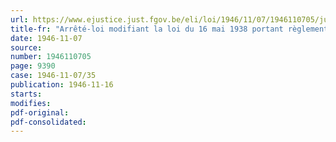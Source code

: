 ```yaml
---
url: https://www.ejustice.just.fgov.be/eli/loi/1946/11/07/1946110705/justel
title-fr: "Arrêté-loi modifiant la loi du 16 mai 1938 portant règlementation de la durée du travail dans l'industrie diamantaire"
date: 1946-11-07
source:
number: 1946110705
page: 9390
case: 1946-11-07/35
publication: 1946-11-16
starts:
modifies:
pdf-original:
pdf-consolidated:
---
```


